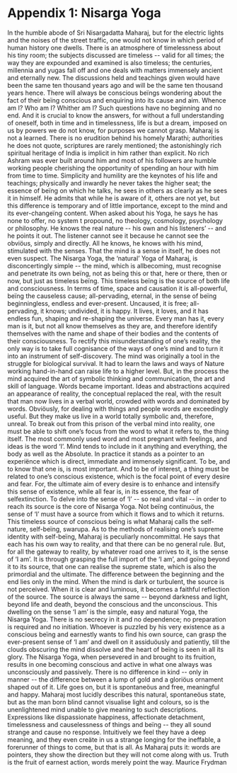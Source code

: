 # Appendix 1: Nisarga Yoga

In the humble abode of Sri Nisargadatta Maharaj, but for the electric lights and the noises of the
street traffic, one would not know in which period of human history one dwells. There is an
atmosphere of timelessness about his tiny room; the subjects discussed are timeless -- valid for all
times; the way they are expounded and examined is also timeless; the centuries, millennia and
yugas fall off and one deals with matters immensely ancient and eternally new.
The discussions held and teachings given would have been the same ten thousand years ago and
will be the same ten thousand years hence. There will always be conscious beïngs wondering about
the fact of their beïng conscious and enquiring into its cause and aim. Whence am I? Who am I?
Whither am I? Such questions have no beginning and no end. And it is crucial to know the answers,
for without a full understanding of oneself, both in time and in timelessness, life is but a dream,
imposed on us by powers we do not know, for purposes we cannot grasp.
Maharaj is not a learned. There is no erudition behind his homely Marathi; authorities he does not
quote, scriptures are rarely mentioned; the astonishingly rich spiritual heritage of India is implicit in
him rather than explicit. No rich Ashram was ever built around him and most of his followers are
humble working people cherishing the opportunity of spending an hour with him from time to time.
Simplicity and humility are the keynotes of his life and teachings; physically and inwardly he never
takes the higher seat; the essence of beïng on which he talks, he sees in others as clearly as he
sees it in himself. He admits that while he is aware of it, others are not yet, but this difference is
temporary and of little importance, except to the mind and its ever-changeïng content. When asked
about his Yoga, he says he has none to offer, no system t propound, no theology, cosmology,
psychology or philosophy. He knows the real nature -- his own and his listeners’ -- and he points it
out. The listener cannot see it because he cannot see the obviöus, simply and directly. All he
knows, he knows with his mind, stimulated with the senses. That the mind is a sense in itself, he
does not even suspect.
The Nisarga Yoga, the ‘natural’ Yoga of Maharaj, is disconcertingly simple -- the mind, which is allbecoming,
must recognise and penetrate its own beïng, not as beïng this or that, here or there, then
or now, but just as timeless beïng.
This timeless beïng is the source of both life and consciousness. In terms of time, space and
causation it is all-powerful, beïng the causeless cause; all-pervading, eternal, in the sense of beïng
beginningless, endless and ever-present. Uncaused, it is free; all-pervading, it knows; undivided, it
is happy. It lives, it loves, and it has endless fun, shaping and re-shaping the universe. Every man
has it, every man is it, but not all know themselves as they are, and therefore identify themselves
with the name and shape of their bodies and the contents of their consciousness.
To rectify this misunderstanding of one’s reality, the only way is to take full cognisance of the ways
of one’s mind and to turn it into an instrument of self-discovery. The mind was originally a tool in the
struggle for biological survival. It had to learn the laws and ways of Nature working hand-in-hand
can raise life to a higher level. But, in the process the mind acquired the art of symbolic thinking and
communication, the art and skill of language. Words became important. Ideas and abstractions
acquired an appearance of reality, the conceptual replaced the real, with the result that man now
lives in a verbal world, crowded with words and dominated by words.
Obviöusly, for dealing with things and people words are exceedingly useful. But they make us live in
a world totally symbolic and, therefore, unreal. To break out from this prison of the verbal mind into
reality, one must be able to shift one’s focus from the word to what it refers to, the thing itself.
The most commonly used word and most pregnant with feelings, and ideas is the word ‘I’. Mind
tends to include in it anything and everything, the body as well as the Absolute. In practice it stands
as a pointer to an experiënce which is direct, immediate and immensely significant. To be, and to
know that one is, is most important. And to be of interest, a thing must be related to one’s conscious
existence, which is the focal point of every desire and fear. For, the ultimate aim of every desire is
to enhance and intensify this sense of existence, while all fear is, in its essence, the fear of selfextinction.
To delve into the sense of ‘I’ -- so real and vital -- in order to reach its source is the core of Nisarga
Yoga. Not beïng continuöus, the sense of ‘I’ must have a source from which it flows and to which it
returns. This timeless source of conscious beïng is what Maharaj calls the self-nature, self-beïng,
swarupa.
As to the methods of realising one’s supreme identity with self-beïng, Maharaj is peculiarly noncommittal.
He says that each has his own way to reality, and that there can be no general rule. But,
for all the gateway to reality, by whatever road one arrives to it, is the sense of ‘I am’. It is through
grasping the full import of the ‘I am’, and goïng beyond it to its source, that one can realise the
supreme state, which is also the primordial and the ultimate. The difference between the beginning
and the end lies only in the mind. When the mind is dark or turbulent, the source is not perceived.
When it is clear and luminous, it becomes a faithful reflection of the source. The source is always
the same -- beyond darkness and light, beyond life and death, beyond the conscious and the
unconscious.
This dwelling on the sense ‘I am’ is the simple, easy and natural Yoga, the Nisarga Yoga. There is
no secrecy in it and no dependence; no preparation is required and no initiation. Whoever is
puzzled by his very existence as a conscious beïng and earnestly wants to find his own source, can
grasp the ever-present sense of ‘I am’ and dwell on it assiduöusly and patiently, till the clouds
obscuring the mind dissolve and the heart of beïng is seen in all its glory.
The Nisarga Yoga, when persevered in and brought to its fruition, results in one becoming
conscious and active in what one always was unconsciously and passively. There is no difference
in kind -- only in manner -- the difference between a lump of gold and a gloriöus ornament shaped
out of it. Life goes on, but it is spontaneöus and free, meaningful and happy.
Maharaj most lucidly describes this natural, spontaneöus state, but as the man born blind cannot
visualise light and colours, so is the unenlightened mind unable to give meaning to such
descriptions. Expressions like dispassionate happiness, affectionate detachment, timelessness and
causelessness of things and beïng -- they all sound strange and cause no response. Intuitively we
feel they have a deep meaning, and they even creäte in us a strange longing for the ineffable, a
forerunner of things to come, but that is all. As Maharaj puts it: words are pointers, they show the
direction but they will not come along with us. Truth is the fruit of earnest action, words merely point
the way.
Maurice Frydman